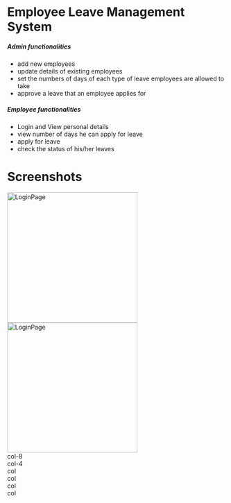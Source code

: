 # Employee Leave Management System
##### Admin functionalities
* add new employees
* update details of existing employees
* set the numbers of days of each type of leave employees are allowed to take
* approve a leave that an employee applies for

##### Employee functionalities
* Login and View personal details
* view number of days he can apply for leave 
* apply for leave
* check the status of his/her leaves

# Screenshots
<div class="container">

   <div class="row">
       <div class="col">
          <img src="images/loginPage.png" alt="LoginPage" width="300">
       </div>
        <div class="col">
          <img src="images/AdminOpening.png" alt="LoginPage" width="300">
        </div>
   </div>
  <div class="row">
    <div class="col-8">col-8</div>
    <div class="col-4">col-4</div>
  </div>
  <div class="row">
     <div class="col">col</div>
     <div class="col">col</div>
  </div>   
   <div class="row">
     <div class="col">col</div>
     <div class="col">col</div>
  </div>
  
  
  
  
  
  
  
</div>
